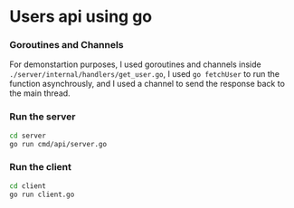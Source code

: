 # Users api using go

### Goroutines and Channels

For demonstartion purposes, I used goroutines and channels inside `./server/internal/handlers/get_user.go`, I used `go fetchUser` to run the function asynchrously, and I used a channel to send the response back to the main thread.

### Run the server

```bash
cd server
go run cmd/api/server.go
```

### Run the client

```bash
cd client
go run client.go
```
